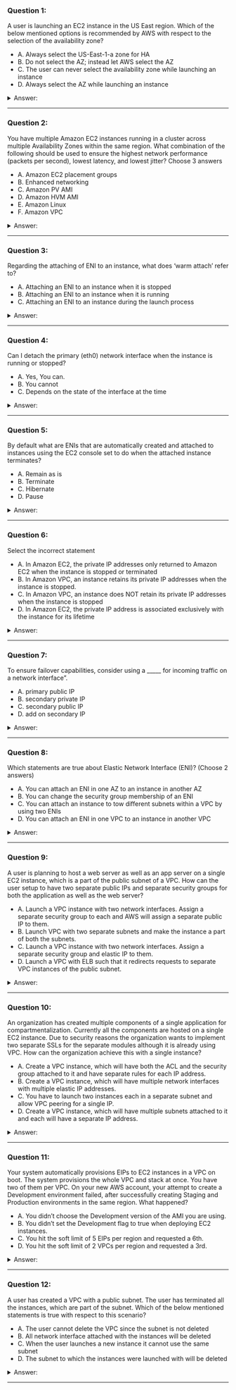 ### Question 1:

A user is launching an EC2 instance in the US East region. Which of the below mentioned options is recommended by AWS with respect to the selection of the availability zone?

- A. Always select the US-East-1-a zone for HA
- B. Do not select the AZ; instead let AWS select the AZ
- C. The user can never select the availability zone while launching an instance
- D. Always select the AZ while launching an instance

<details><summary>Answer:</summary><p>
[B]

Explanation:

Question 1@http://jayendrapatil.com/aws-ec2-network/

</p></details><hr>

### Question 2:

You have multiple Amazon EC2 instances running in a cluster across multiple Availability Zones within the same region. What combination of the following should be used to ensure the highest network performance (packets per second), lowest latency, and lowest jitter? Choose 3 answers

- A. Amazon EC2 placement groups 
- B. Enhanced networking
- C. Amazon PV AMI 
- D. Amazon HVM AMI
- E. Amazon Linux 
- F. Amazon VPC

<details><summary>Answer:</summary><p>
[B, D, F]

Explanation:

Question 2@http://jayendrapatil.com/aws-ec2-network/

A: would not work for multiple AZs

B: provides network performance, lowest latency

C: Needs HVM

E: Can work on other flavors of Unix as well

F: Enhanced networking works only in VPC

</p></details><hr>

### Question 3:

Regarding the attaching of ENI to an instance, what does ‘warm attach’ refer to?

- A. Attaching an ENI to an instance when it is stopped
- B. Attaching an ENI to an instance when it is running
- C. Attaching an ENI to an instance during the launch process

<details><summary>Answer:</summary><p>
[A]

Explanation:

Question 3@http://jayendrapatil.com/aws-ec2-network/

</p></details><hr>

### Question 4:

Can I detach the primary (eth0) network interface when the instance is running or stopped?

- A. Yes, You can.
- B. You cannot
- C. Depends on the state of the interface at the time

<details><summary>Answer:</summary><p>
[B]

Explanation:

Question 4@http://jayendrapatil.com/aws-ec2-network/

</p></details><hr>

### Question 5:

By default what are ENIs that are automatically created and attached to instances using the EC2 console set to do when the attached instance terminates?

- A. Remain as is
- B. Terminate
- C. Hibernate
- D. Pause

<details><summary>Answer:</summary><p>
[B]

Explanation:

Question 5@http://jayendrapatil.com/aws-ec2-network/

</p></details><hr>

### Question 6:

Select the incorrect statement

- A. In Amazon EC2, the private IP addresses only returned to Amazon EC2 when the instance is stopped or terminated
- B. In Amazon VPC, an instance retains its private IP addresses when the instance is stopped.
- C. In Amazon VPC, an instance does NOT retain its private IP addresses when the instance is stopped
- D. In Amazon EC2, the private IP address is associated exclusively with the instance for its lifetime

<details><summary>Answer:</summary><p>
[C]

Explanation:

Question 6@http://jayendrapatil.com/aws-ec2-network/

</p></details><hr>

### Question 7:

To ensure failover capabilities, consider using a _____ for incoming traffic on a network interface”.

- A. primary public IP
- B. secondary private IP
- C. secondary public IP
- D. add on secondary IP

<details><summary>Answer:</summary><p>
[B]

Explanation:

Question 7@http://jayendrapatil.com/aws-ec2-network/

</p></details><hr>

### Question 8:

Which statements are true about Elastic Network Interface (ENI)? (Choose 2 answers)

- A. You can attach an ENI in one AZ to an instance in another AZ
- B. You can change the security group membership of an ENI
- C. You can attach an instance to tow different subnets within a VPC by using two ENIs
- D. You can attach an ENI in one VPC to an instance in another VPC

<details><summary>Answer:</summary><p>
[B, C]

Explanation:

Question 8@http://jayendrapatil.com/aws-ec2-network/

</p></details><hr>

### Question 9:

A user is planning to host a web server as well as an app server on a single EC2 instance, which is a part of the public subnet of a VPC. How can the user setup to have two separate public IPs and separate security groups for both the application as well as the web server?

- A. Launch a VPC instance with two network interfaces. Assign a separate security group to each and AWS will assign a separate public IP to them. 
- B. Launch VPC with two separate subnets and make the instance a part of both the subnets.
- C. Launch a VPC instance with two network interfaces. Assign a separate security group and elastic IP to them.
- D. Launch a VPC with ELB such that it redirects requests to separate VPC instances of the public subnet.

<details><summary>Answer:</summary><p>
[C]

Explanation:

Question 9@http://jayendrapatil.com/aws-ec2-network/

A: AWS cannot assign public IPs for instance with multiple ENIs

</p></details><hr>

### Question 10:

An organization has created multiple components of a single application for compartmentalization. Currently all the components are hosted on a single EC2 instance. Due to security reasons the organization wants to implement two separate SSLs for the separate modules although it is already using VPC. How can the organization achieve this with a single instance?

- A. Create a VPC instance, which will have both the ACL and the security group attached to it and have separate rules for each IP address.
- B. Create a VPC instance, which will have multiple network interfaces with multiple elastic IP addresses.
- C. You have to launch two instances each in a separate subnet and allow VPC peering for a single IP.
- D. Create a VPC instance, which will have multiple subnets attached to it and each will have a separate IP address.

<details><summary>Answer:</summary><p>
[B]

Explanation:

Question 10@http://jayendrapatil.com/aws-ec2-network/

</p></details><hr>

### Question 11:

Your system automatically provisions EIPs to EC2 instances in a VPC on boot. The system provisions the whole VPC and stack at once. You have two of them per VPC. On your new AWS account, your attempt to create a Development environment failed, after successfully creating Staging and Production environments in the same region. What happened?

- A. You didn’t choose the Development version of the AMI you are using.
- B. You didn’t set the Development flag to true when deploying EC2 instances.
- C. You hit the soft limit of 5 EIPs per region and requested a 6th.
- D. You hit the soft limit of 2 VPCs per region and requested a 3rd.

<details><summary>Answer:</summary><p>
[C]

Explanation:

Question 11@http://jayendrapatil.com/aws-ec2-network/

C: There is a soft limit of 5 EIPs per Region for VPC on new accounts. The third environment could not allocate the 6th EIP

</p></details><hr>

### Question 12:

A user has created a VPC with a public subnet. The user has terminated all the instances, which are part of the subnet. Which of the below mentioned statements is true with respect to this scenario?

- A. The user cannot delete the VPC since the subnet is not deleted
- B. All network interface attached with the instances will be deleted
- C. When the user launches a new instance it cannot use the same subnet
- D. The subnet to which the instances were launched with will be deleted

<details><summary>Answer:</summary><p>
[B]

Explanation:

Question 12@http://jayendrapatil.com/aws-ec2-network/

</p></details><hr>

